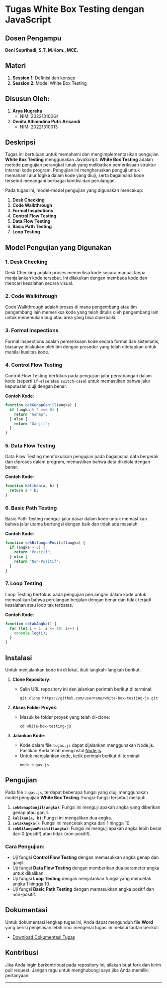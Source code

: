 
# Tugas White Box Testing dengan JavaScript

## Dosen Pengampu
**Deni Suprihadi, S.T, M.Kom., MCE.**

## Materi
1. **Session 1**: Definisi dan konsep
2. **Session 2**: Model White Box Testing

## Disusun Oleh:
1. **Arya Nugraha**
   - NIM: 20221310064
2. **Denita Alhamdina Putri Arisandi**
   - NIM: 20221310013

## Deskripsi
Tugas ini bertujuan untuk memahami dan mengimplementasikan pengujian **White Box Testing** menggunakan JavaScript. **White Box Testing** adalah metode pengujian perangkat lunak yang melibatkan pemeriksaan struktur internal kode program. Pengujian ini mengharuskan penguji untuk memahami alur logika dalam kode yang diuji, serta bagaimana kode tersebut menangani berbagai kondisi dan perulangan.

Pada tugas ini, model-model pengujian yang digunakan mencakup:
1. **Desk Checking**
2. **Code Walkthrough**
3. **Formal Inspections**
4. **Control Flow Testing**
5. **Data Flow Testing**
6. **Basic Path Testing**
7. **Loop Testing**

## Model Pengujian yang Digunakan

### 1. **Desk Checking**
Desk Checking adalah proses memeriksa kode secara manual tanpa menjalankan kode tersebut. Ini dilakukan dengan membaca kode dan mencari kesalahan secara visual.

### 2. **Code Walkthrough**
Code Walkthrough adalah proses di mana pengembang atau tim pengembang lain memeriksa kode yang telah ditulis oleh pengembang lain untuk menemukan bug atau area yang bisa diperbaiki.

### 3. **Formal Inspections**
Formal Inspections adalah pemeriksaan kode secara formal dan sistematis, biasanya dilakukan oleh tim dengan prosedur yang telah ditetapkan untuk menilai kualitas kode.

### 4. **Control Flow Testing**
Control Flow Testing berfokus pada pengujian jalur percabangan dalam kode (seperti `if-else` atau `switch-case`) untuk memastikan bahwa jalur keputusan diuji dengan benar.

**Contoh Kode**:
```javascript
function cekGenapGanjil(angka) {
  if (angka % 2 === 0) {
    return "Genap";
  } else {
    return "Ganjil";
  }
}
```

### 5. **Data Flow Testing**
Data Flow Testing memfokuskan pengujian pada bagaimana data bergerak dan diproses dalam program, memastikan bahwa data dikelola dengan benar.

**Contoh Kode**:
```javascript
function kalikan(a, b) {
  return a * b;
}
```

### 6. **Basic Path Testing**
Basic Path Testing menguji jalur dasar dalam kode untuk memastikan bahwa jalur utama berfungsi dengan baik dan tidak ada masalah.

**Contoh Kode**:
```javascript
function cekBilanganPositif(angka) {
  if (angka > 0) {
    return "Positif";
  } else {
    return "Non-Positif";
  }
}
```

### 7. **Loop Testing**
Loop Testing berfokus pada pengujian perulangan dalam kode untuk memastikan bahwa perulangan berjalan dengan benar dan tidak terjadi kesalahan atau loop tak terbatas.

**Contoh Kode**:
```javascript
function cetakAngka() {
  for (let i = 1; i <= 10; i++) {
    console.log(i);
  }
}
```

## Instalasi

Untuk menjalankan kode ini di lokal, ikuti langkah-langkah berikut:

1. **Clone Repository**:
   - Salin URL repository ini dan jalankan perintah berikut di terminal:
     ```
     git clone https://github.com/username/white-box-testing-js.git
     ```

2. **Akses Folder Proyek**:
   - Masuk ke folder proyek yang telah di-clone:
     ```
     cd white-box-testing-js
     ```

3. **Jalankan Kode**:
   - Kode dalam file `tugas.js` dapat dijalankan menggunakan Node.js. Pastikan Anda telah menginstal [Node.js](https://nodejs.org/).
   - Untuk menjalankan kode, ketik perintah berikut di terminal:
     ```
     node tugas.js
     ```

## Pengujian
Pada file `tugas.js`, terdapat beberapa fungsi yang diuji menggunakan model pengujian **White Box Testing**. Fungsi-fungsi tersebut meliputi:

1. **`cekGenapGanjil(angka)`**: Fungsi ini menguji apakah angka yang diberikan genap atau ganjil.
2. **`kalikan(a, b)`**: Fungsi ini mengalikan dua angka.
3. **`cetakAngka()`**: Fungsi ini mencetak angka dari 1 hingga 10.
4. **`cekBilanganPositif(angka)`**: Fungsi ini menguji apakah angka lebih besar dari 0 (positif) atau tidak (non-positif).

### **Cara Pengujian**:
- Uji fungsi **Control Flow Testing** dengan memasukkan angka genap dan ganjil.
- Uji fungsi **Data Flow Testing** dengan memberikan dua parameter angka untuk dikalikan.
- Uji fungsi **Loop Testing** dengan menjalankan fungsi yang mencetak angka 1 hingga 10.
- Uji fungsi **Basic Path Testing** dengan memasukkan angka positif dan non-positif.

## Dokumentasi
Untuk dokumentasi lengkap tugas ini, Anda dapat mengunduh file **Word** yang berisi penjelasan lebih rinci mengenai tugas ini melalui tautan berikut:

- [Download Dokumentasi Tugas](docs/Tugas_White_Box_Testing_Complete_Full.docx)

## Kontribusi
Jika Anda ingin berkontribusi pada repository ini, silakan buat fork dan kirim pull request. Jangan ragu untuk menghubungi saya jika Anda memiliki pertanyaan.

---


